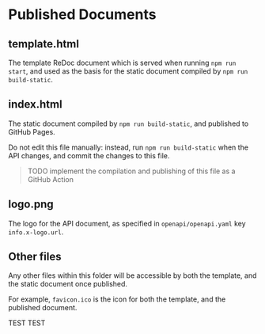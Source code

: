 # Published Documents

## template.html

The template ReDoc document which is served when running `npm run start`, and
used as the basis for the static document compiled by `npm run build-static`.

## index.html

The static document compiled by `npm run build-static`, and published to GitHub
Pages.

Do not edit this file manually: instead, run `npm run build-static` when the
API changes, and commit the changes to this file.

> TODO implement the compilation and publishing of this file as a GitHub Action 
 
## logo.png

The logo for the API document, as specified in `openapi/openapi.yaml` key
`info.x-logo.url`.

## Other files

Any other files within this folder will be accessible by both the template, and
the static document once published.

For example, `favicon.ico` is the icon for both the template, and the published
document.



TEST TEST